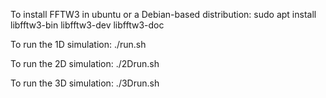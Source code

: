 To install FFTW3 in ubuntu or a Debian-based distribution:
sudo apt install libfftw3-bin libfftw3-dev libfftw3-doc

To run the 1D simulation:
./run.sh

To run the 2D simulation:
./2Drun.sh

To run the 3D simulation:
./3Drun.sh
